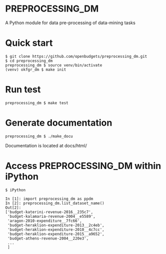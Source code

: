 # PREPROCESSING_DM
A Python module for data pre-processing of data-mining tasks

# Quick start
```
$ git clone https://github.com/openbudgets/preprocessing_dm.git
$ cd preprocessing_dm
preprocessing_dm $ source venv/bin/activate
(venv) okfgr_dm $ make init
```

# Run test
```
preprocessing_dm $ make test
```

# Generate documentation
```
preprocessing_dm $ ./make_docu
```
Documentation is located at docs/html/

# Access PREPROCESSING_DM within iPython

```
$ iPython

In [1]: import preprocessing_dm as ppdm
In [2]: preprocessing_dm.list_dataset_name()
Out[2]:
['budget-katerini-revenue-2016__235c7',
 'budget-kalamaria-revenue-2004__e5589',
 'aragon-2010-expenditure__7fc66',
 'budget-heraklion-expenditure-2013__2c4eb',
 'budget-heraklion-expenditure-2010__4c7cc',
 'budget-heraklion-expenditure-2015__a9652',
 'budget-athens-revenue-2004__220e3',
 ...
 ]
